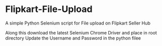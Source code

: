 # Flipkart-File-Upload
A simple Python Selenium script for File upload on Flipkart Seller Hub

Along this download the latest Selenium Chrome Driver and place in root directory 
Update the Username and Password in the python filee
